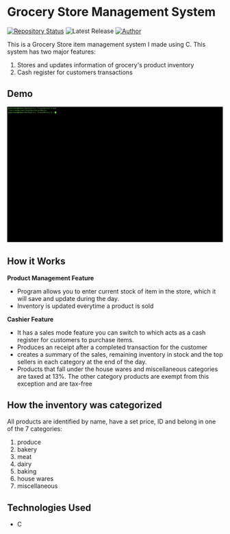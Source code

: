 # Grocery Store Management System

[![Repository Status](https://img.shields.io/badge/Repository%20Status-Maintained-dark%20green.svg)](https://github.com/Adam20058/https://github.com/Adam20058/GrocerManSys)
![Latest Release](https://img.shields.io/github/last-commit/Adam20058/GrocerManSys)
[![Author](https://img.shields.io/badge/Author-Adam%20Jemal-blue.svg)](https://www.linkedin.com/in/adamjemal/)

<div>
<p>This is a Grocery Store item management system I made using C. This system has two major features:</p>
<ol>
<li>Stores and updates information of grocery's product inventory </li>
<li>Cash register for customers transactions</li>
</ol>
</div>

## Demo

![](./demo/demo1.gif)

## How it Works

<div>
  <b>Product Management Feature</b><br/>
<ul>
<li>Program allows you to enter current stock of item in the store, which it will save and update during the day.</li>
<li>Inventory is updated everytime a product is sold</li>
</ul>
</div>

<div>
  <b>Cashier Feature</b><br/>
<ul>
<li>It has a sales mode feature you can switch to which acts as a cash register for customers to purchase items. </li>
<li>Produces an receipt after a completed transaction for the customer</li>
<li>creates a summary of the sales, remaining inventory in stock and the top sellers in each category at the end of the day.</li>
<li>Products that fall under the house wares and miscellaneous categories are taxed at 13%. The other category products are exempt from this exception and are tax-free</li>
</ul>
</div>

## How the inventory was categorized

<div>
<p>All products are identified by name, have a set price, ID and belong in one of the 7 categories:</p>
<ol>
<li>produce</li>
<li>bakery</li>
<li>meat</li>
<li>dairy</li>
<li>baking</li>
<li>house wares</li>
<li>miscellaneous</li>
</ol>
</div>

## Technologies Used

<div>
<ul>
<li>
C
</li>
</ul>
